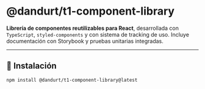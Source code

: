 # @dandurt/t1-component-library

**Librería de componentes reutilizables para React**, desarrollada con `TypeScript`, `styled-components` y con sistema de tracking de uso.
Incluye documentación con Storybook y pruebas unitarias integradas.

---

## 🚀 Instalación

```bash
npm install @dandurt/t1-component-library@latest
```
